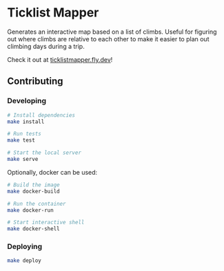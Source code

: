 # Ticklist Mapper

Generates an interactive map based on a list of climbs. Useful for figuring out where climbs are relative to each other to make it easier to plan out climbing days during a trip.

Check it out at [ticklistmapper.fly.dev](https://ticklistmapper.fly.dev/)!

## Contributing

### Developing

```sh
# Install dependencies
make install

# Run tests
make test

# Start the local server
make serve
```

Optionally, docker can be used:

```sh
# Build the image
make docker-build

# Run the container
make docker-run

# Start interactive shell
make docker-shell
```

### Deploying

```sh
make deploy
```
